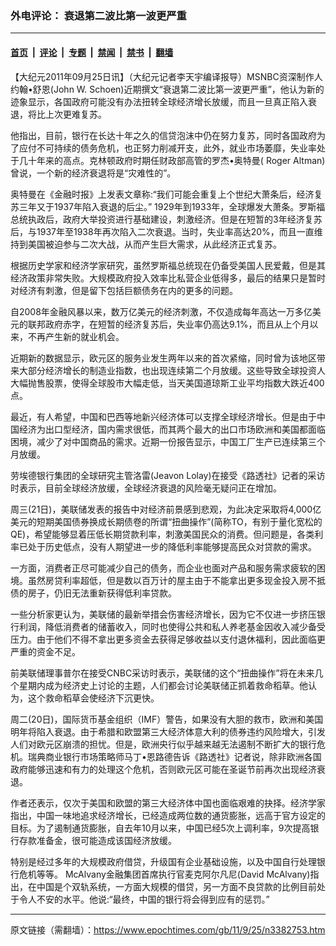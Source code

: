 ### 外电评论： 衰退第二波比第一波更严重

---

#### [首页](../../../..?n3382753) &nbsp;|&nbsp; [评论](../../../../../epoch-comment?n3382753) &nbsp;|&nbsp; [专题](../../../../../epoch-special?n3382753) &nbsp;|&nbsp; [禁闻](../../../../../epoch-news?n3382753) &nbsp;|&nbsp; [禁书](../../../../../books?n3382753) &nbsp;|&nbsp; [翻墙](https://github.com/gfw-breaker/nogfw/blob/master/README.md?n3382753)


<div class="post_content" id="artbody" itemprop="articleBody">
 <!-- article content begin -->
 <p>
  【大纪元2011年09月25日讯】（大纪元记者李天宇编译报导）MSNBC资深制作人约翰•舒恩(John W. Schoen)近期撰文“衰退第二波比第一波更严重”，他认为新的迹象显示，各国政府可能没有办法扭转全球经济增长放缓，而且一旦真正陷入衰退，将比上次更难复苏。
 </p>
 <p>
  他指出，目前，银行在长达十年之久的信贷泡沫中仍在努力复苏，同时各国政府为了应付不可持续的债务危机，也正努力削减开支，此外，就业市场萎靡，失业率处于几十年来的高点。克林顿政府时期任财政部高管的罗杰•奥特曼( Roger Altman)曾说，一个新的经济衰退将是“灾难性的”。
 </p>
 <p>
  奥特曼在《金融时报》上发表文章称:“我们可能会重复上个世纪大萧条后，经济复苏三年又于1937年陷入衰退的后尘。” 1929年到1933年，全球爆发大萧条。罗斯福总统执政后，政府大举投资进行基础建设，刺激经济。但是在短暂的3年经济复苏后，与1937年至1938年再次陷入二次衰退。当时，失业率高达20%，而且一直维持到美国被迫参与二次大战，从而产生巨大需求，从此经济正式复苏。
 </p>
 <p>
  根据历史学家和经济学家研究，虽然罗斯福总统现在仍备受美国人民爱戴，但是其经济政策非常失败。大规模政府投入效率比私营企业低得多，最后的结果只是暂时对经济有刺激，但是留下包括巨额债务在内的更多的问题。
 </p>
 <p>
  自2008年金融风暴以来，数万亿美元的经济刺激，不仅造成每年高达一万多亿美元的联邦政府赤字，在短暂的经济复苏后，失业率仍高达9.1%，而且从上个月以来，不再产生新的就业机会。
 </p>
 <p>
  近期新的数据显示，欧元区的服务业发生两年以来的首次紧缩，同时曾为该地区带来大部分经济增长的制造业指数，也出现连续第二个月放缓。这些导致全球投资人大幅抛售股票，使得全球股市大幅走低，当天美国道琼斯工业平均指数大跌近400点。
 </p>
 <p>
  最近，有人希望，中国和巴西等地新兴经济体可以支撑全球经济增长。但是由于中国经济为出口型经济，国内需求很低，而其两个最大的出口市场欧洲和美国都面临困境，减少了对中国商品的需求。近期一份报告显示，中国工厂生产已连续第三个月放缓。
 </p>
 <p>
  劳埃德银行集团的全球研究主管洛雷(Jeavon Lolay)在接受《路透社》记者的采访时表示，目前全球经济放缓，全球经济衰退的风险毫无疑问正在增加。
 </p>
 <p>
  周三(21日)，美联储发表的报告中对经济前景感到悲观，为此决定采取将4,000亿美元的短期美国债券换成长期债卷的所谓“扭曲操作”(简称TO，有别于量化宽松的QE)，希望能够显着压低长期贷款利率，刺激美国民众的消费。但问题是，各类利率已处于历史低点，没有人期望进一步的降低利率能够提高民众对贷款的需求。
 </p>
 <p>
  一方面，消费者正尽可能减少自己的债务，而企业也面对产品和服务需求疲软的困境。虽然房贷利率超低，但是数以百万计的屋主由于不能拿出更多现金投入房不抵债的房子，仍旧无法重新获得低利率贷款。
 </p>
 <p>
  一些分析家更认为，美联储的最新举措会伤害经济增长，因为它不仅进一步挤压银行利润，降低消费者的储蓄收入，同时也使得公共和私人养老基金因收入减少备受压力。由于他们不得不拿出更多资金去获得足够收益以支付退休福利，因此面临更严重的资金不足。
 </p>
 <p>
  前美联储理事普尔在接受CNBC采访时表示，美联储的这个“扭曲操作”将在未来几个星期内成为经济史上讨论的主题，人们都会讨论美联储正抓着救命稻草。他认为，这个救命稻草会使经济下沉更快。
 </p>
 <p>
  周二(20日)，国际货币基金组织（IMF）警告，如果没有大胆的救市，欧洲和美国明年将陷入衰退。由于希腊和欧盟第三大经济体意大利的债券违约风险增大，引发人们对欧元区崩溃的担忧。但是，欧洲央行似乎越来越无法遏制不断扩大的银行危机。瑞典商业银行市场策略师马丁•恩路德告诉《路透社》记者说，除非欧洲各国政府能够迅速和有力的处理这个危机，否则欧元区可能在圣诞节前再次出现经济衰退。
 </p>
 <p>
  作者还表示，仅次于美国和欧盟的第三大经济体中国也面临艰难的抉择。经济学家指出，中国一味地追求经济增长，已经造成两位数的通货膨胀，远高于官方设定的目标。为了遏制通货膨胀，自去年10月以来，中国已经5次上调利率，9次提高银行存款准备金，很可能造成该国经济放缓。
 </p>
 <p>
  特别是经过多年的大规模政府借贷，升级国有企业基础设施，以及中国自行处理银行危机等等。 McAlvany金融集团首席执行官麦克阿尔凡尼(David McAlvany)指出，在中国是个双轨系统，一方面大规模的借贷，另一方面不良贷款的比例目前处于令人不安的水平。他说:“最终，中国的银行将会得到应有的惩罚。”
 </p>
 <!-- article content end -->
 <div id="below_article_ad">
 </div>
</div>


---

原文链接（需翻墙）：https://www.epochtimes.com/gb/11/9/25/n3382753.htm